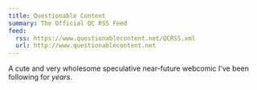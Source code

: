 ```yaml
---
title: Questionable Content
summary: The Official QC RSS Feed
feed:
  rss: https://www.questionablecontent.net/QCRSS.xml
  url: http://www.questionablecontent.net
---
```


A cute and very wholesome speculative near-future webcomic I've been following for _years_.
